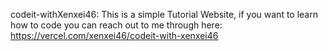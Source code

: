 codeit-withXenxei46:
This is a simple Tutorial Website, if you want to learn how to code you can reach out to me through here: https://vercel.com/xenxei46/codeit-with-xenxei46
